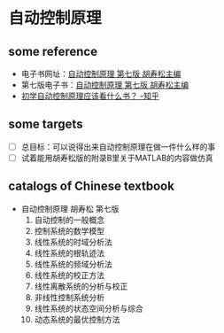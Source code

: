 # 自动控制原理
## some reference
- 电子书网址：[自动控制原理 第七版 胡寿松主编](https://book.sciencereading.cn/shop/book/Booksimple/onlineRead.do?id=B803FC0277E287629E053010B0A0AD4D5000&readMark=0)
- 第七版电子书：[自动控制原理 第七版 胡寿松主编](../AutomaticControl/自动控制原理.pdf)
- [初学自动控制原理应该看什么书？ -知乎](https://www.zhihu.com/question/20971693)

## some targets
- [ ] 总目标：可以说得出来自动控制原理在做一件什么样的事
- [ ] 试着能用胡寿松版的附录B里关于MATLAB的内容做仿真
## catalogs of Chinese textbook
- 自动控制原理 胡寿松 第七版
    1. 自动控制的一般概念
    2. 控制系统的数学模型
    3. 线性系统的时域分析法
    4. 线性系统的根轨迹法
    5. 线性系统的频域分析法
    6. 线性系统的校正方法
    7. 线性离散系统的分析与校正
    8. 非线性控制系统分析
    9. 线性系统的状态空间分析与综合
    10. 动态系统的最优控制方法

